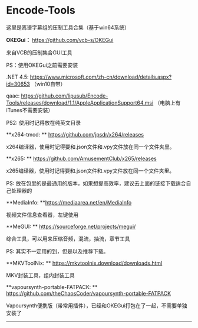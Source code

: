 # Encode-Tools
这里是离谱字幕组的压制工具合集（基于win64系统）

**OKEGui：** https://github.com/vcb-s/OKEGui

来自VCB的压制集合GUI工具

PS：使用OKEGui之前需要安装

.NET 4.5: https://www.microsoft.com/zh-cn/download/details.aspx?id=30653 （win10自带）

qaac: https://github.com/lipusub/Encode-Tools/releases/download/1.1/AppleApplicationSupport64.msi （电脑上有iTunes不需要安装） 

PS2: 使用时记得放在纯英文目录

**x264-tmod: ** https://github.com/jpsdr/x264/releases

x264编译器，使用时记得要和.json文件和.vpy文件放在同一个文件夹里。

**x265: ** https://github.com/AmusementClub/x265/releases

x265编译器，使用时记得要和.json文件和.vpy文件放在同一个文件夹里。

PS: 放在包里的是最通用的版本，如果想提高效率，建议去上面的链接下载适合自己处理器的

**MediaInfo: **https://mediaarea.net/en/MediaInfo

视频文件信息查看器，左键使用

**MeGUI: ** https://sourceforge.net/projects/megui/

综合工具，可以用来压缩音频，混流，抽流，章节工具

PS: 其实不一定用的到，但是以及推荐下载。

**MKVToolNix: ** https://mkvtoolnix.download/downloads.html

MKV封装工具，组内封装工具

**vapoursynth-portable-FATPACK: ** https://github.com/theChaosCoder/vapoursynth-portable-FATPACK

Vapoursynth便携版（带常用插件），已经和OKEGui打包在了一起，不需要单独安装了



****